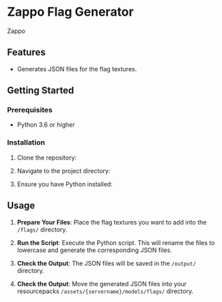 # Zappo Flag Generator

Zappo

## Features

- Generates JSON files for the flag textures.

## Getting Started

### Prerequisites

- Python 3.6 or higher

### Installation

1. Clone the repository:

2. Navigate to the project directory:

3. Ensure you have Python installed:


## Usage

1. **Prepare Your Files**: Place the flag textures you want to add into the `/flags/` directory.

2. **Run the Script**: Execute the Python script. This will rename the files to lowercase and generate the corresponding JSON files.


3. **Check the Output**: The JSON files will be saved in the `/output/` directory.

4. **Check the Output**: Move the generated JSON files into your resourcepacks `/assets/{servername}/models/flags/` directory.


